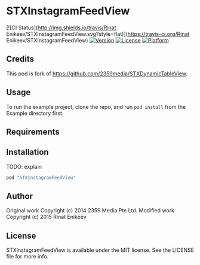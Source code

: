 # STXInstagramFeedView

[![CI Status](http://img.shields.io/travis/Rinat Enikeev/STXInstagramFeedView.svg?style=flat)](https://travis-ci.org/Rinat Enikeev/STXInstagramFeedView)
[![Version](https://img.shields.io/cocoapods/v/STXInstagramFeedView.svg?style=flat)](http://cocoapods.org/pods/STXInstagramFeedView)
[![License](https://img.shields.io/cocoapods/l/STXInstagramFeedView.svg?style=flat)](http://cocoapods.org/pods/STXInstagramFeedView)
[![Platform](https://img.shields.io/cocoapods/p/STXInstagramFeedView.svg?style=flat)](http://cocoapods.org/pods/STXInstagramFeedView)

## Credits
This pod is fork of https://github.com/2359media/STXDynamicTableView. 

## Usage

To run the example project, clone the repo, and run `pod install` from the Example directory first.

## Requirements

## Installation

TODO: explain

```ruby
pod "STXInstagramFeedView"
```

## Author

Original work Copyright (c) 2014 2359 Media Pte Ltd.
Modified work Copyright (c) 2015 Rinat Enikeev 

## License

STXInstagramFeedView is available under the MIT license. See the LICENSE file for more info.
